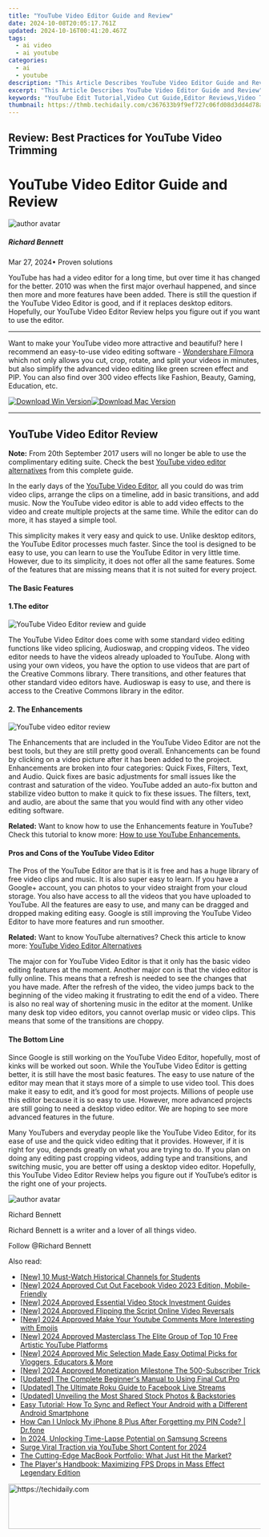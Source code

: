 ```yaml
---
title: "YouTube Video Editor Guide and Review"
date: 2024-10-08T20:05:17.761Z
updated: 2024-10-16T00:41:20.467Z
tags:
  - ai video
  - ai youtube
categories:
  - ai
  - youtube
description: "This Article Describes YouTube Video Editor Guide and Review"
excerpt: "This Article Describes YouTube Video Editor Guide and Review"
keywords: "YouTube Edit Tutorial,Video Cut Guide,Editor Reviews,Video Trimming Basics,Online Editing Help,Video Edit Software,Best Edit Tools"
thumbnail: https://thmb.techidaily.com/c367633b9f9ef727c06fd08d3dd4d78a496570d920b7ae31f5d249d448106c6d.jpg
---
```


## Review: Best Practices for YouTube Video Trimming

# YouTube Video Editor Guide and Review

![author avatar](https://images.wondershare.com/filmora/article-images/richard-bennett.jpg)

##### Richard Bennett

 Mar 27, 2024• Proven solutions

YouTube has had a video editor for a long time, but over time it has changed for the better. 2010 was when the first major overhaul happened, and since then more and more features have been added. There is still the question if the YouTube Video Editor is good, and if it replaces desktop editors. Hopefully, our YouTube Video Editor Review helps you figure out if you want to use the editor.

---

Want to make your YouTube video more attractive and beautiful? here I recommend an easy-to-use video editing software - [Wondershare Filmora](https://tools.techidaily.com/wondershare/filmora/download/) which not only allows you cut, crop, rotate, and split your videos in minutes, but also simplify the advanced video editing like green screen effect and PIP. You can also find over 300 video effects like Fashion, Beauty, Gaming, Education, etc.

[![Download Win Version](https://images.wondershare.com/filmora/guide/download-btn-win.jpg)](https://tools.techidaily.com/wondershare/filmora/download/)[![Download Mac Version](https://images.wondershare.com/filmora/guide/download-btn-mac.jpg)](https://tools.techidaily.com/wondershare/filmora/download/)

---

## YouTube Video Editor Review

**Note:** From 20th September 2017 users will no longer be able to use the complimentary editing suite. Check the best [YouTube video editor alternatives](https://tools.techidaily.com/wondershare/filmora/download/) from this complete guide.

In the early days of the [YouTube Video Editor](https://www.youtube.com/editor), all you could do was trim video clips, arrange the clips on a timeline, add in basic transitions, and add music. Now the YouTube video editor is able to add video effects to the video and create multiple projects at the same time. While the editor can do more, it has stayed a simple tool.

This simplicity makes it very easy and quick to use. Unlike desktop editors, the YouTube Editor processes much faster. Since the tool is designed to be easy to use, you can learn to use the YouTube Editor in very little time. However, due to its simplicity, it does not offer all the same features. Some of the features that are missing means that it is not suited for every project.

#### **The Basic Features**

#### 1.The editor

![YouTube Video Editor review and guide](https://images.wondershare.com/filmora/article-images/add-music-to-youtube-video-6.jpg)

The YouTube Video Editor does come with some standard video editing functions like video splicing, Audioswap, and cropping videos. The video editor needs to have the videos already uploaded to YouTube. Along with using your own videos, you have the option to use videos that are part of the Creative Commons library. There transitions, and other features that other standard video editors have. Audioswap is easy to use, and there is access to the Creative Commons library in the editor.

#### 2. The Enhancements

![YouTube video editor review](https://images.wondershare.com/filmora/article-images/quick-fix.jpg)

The Enhancements that are included in the YouTube Video Editor are not the best tools, but they are still pretty good overall. Enhancements can be found by clicking on a video picture after it has been added to the project. Enhancements are broken into four categories: Quick Fixes, Filters, Text, and Audio. Quick fixes are basic adjustments for small issues like the contrast and saturation of the video. YouTube added an auto-fix button and stabilize video button to make it quick to fix these issues. The filters, text, and audio, are about the same that you would find with any other video editing software.

**Related:** Want to know how to use the Enhancements feature in YouTube? Check this tutorial to know more: [How to use YouTube Enhancements.](https://tools.techidaily.com/wondershare/filmora/download/)

#### **Pros and Cons of the YouTube Video Editor**

The Pros of the YouTube Editor are that is it is free and has a huge library of free video clips and music. It is also super easy to learn. If you have a Google+ account, you can photos to your video straight from your cloud storage. You also have access to all the videos that you have uploaded to YouTube. All the features are easy to use, and many can be dragged and dropped making editing easy. Google is still improving the YouTube Video Editor to have more features and run smoother.

**Related:** Want to know YouTube alternatives? Check this article to know more: [YouTube Video Editor Alternatives](https://tools.techidaily.com/wondershare/filmora/download/)

The major con for YouTube Video Editor is that it only has the basic video editing features at the moment. Another major con is that the video editor is fully online. This means that a refresh is needed to see the changes that you have made. After the refresh of the video, the video jumps back to the beginning of the video making it frustrating to edit the end of a video. There is also no real way of shortening music in the editor at the moment. Unlike many desk top video editors, you cannot overlap music or video clips. This means that some of the transitions are choppy.

#### **The Bottom Line**

Since Google is still working on the YouTube Video Editor, hopefully, most of kinks will be worked out soon. While the YouTube Video Editor is getting better, it is still have the most basic features. The easy to use nature of the editor may mean that it stays more of a simple to use video tool. This does make it easy to edit, and it’s good for most projects. Millions of people use this editor because it is so easy to use. However, more advanced projects are still going to need a desktop video editor. We are hoping to see more advanced features in the future.

Many YouTubers and everyday people like the YouTube Video Editor, for its ease of use and the quick video editing that it provides. However, if it is right for you, depends greatly on what you are trying to do. If you plan on doing any editing past cropping videos, adding type and transitions, and switching music, you are better off using a desktop video editor. Hopefully, this YouTube Video Editor Review helps you figure out if YouTube’s editor is the right one of your projects.

![author avatar](https://images.wondershare.com/filmora/article-images/richard-bennett.jpg)

Richard Bennett

Richard Bennett is a writer and a lover of all things video.

Follow @Richard Bennett

<ins class="adsbygoogle"
     style="display:block"
     data-ad-format="autorelaxed"
     data-ad-client="ca-pub-7571918770474297"
     data-ad-slot="1223367746"></ins>

<ins class="adsbygoogle"
     style="display:block"
     data-ad-client="ca-pub-7571918770474297"
     data-ad-slot="8358498916"
     data-ad-format="auto"
     data-full-width-responsive="true"></ins>

<span class="atpl-alsoreadstyle">Also read:</span>
<div><ul>
<li><a href="https://youtube-lab.techidaily.com/0-must-watch-historical-channels-for-students/"><u>[New] 10 Must-Watch Historical Channels for Students</u></a></li>
<li><a href="https://facebook-videos.techidaily.com/new-2024-approved-cut-out-facebook-video-2023-edition-mobile-friendly/"><u>[New] 2024 Approved Cut Out Facebook Video 2023 Edition, Mobile-Friendly</u></a></li>
<li><a href="https://youtube-lab.techidaily.com/024-approved-essential-video-stock-investment-guides/"><u>[New] 2024 Approved Essential Video Stock Investment Guides</u></a></li>
<li><a href="https://youtube-lab.techidaily.com/024-approved-flipping-the-script-online-video-reversals/"><u>[New] 2024 Approved Flipping the Script Online Video Reversals</u></a></li>
<li><a href="https://youtube-lab.techidaily.com/024-approved-make-your-youtube-comments-more-interesting-with-emojis/"><u>[New] 2024 Approved Make Your Youtube Comments More Interesting with Emojis</u></a></li>
<li><a href="https://youtube-lab.techidaily.com/024-approved-masterclass-the-elite-group-of-top-10-free-artistic-youtube-platforms/"><u>[New] 2024 Approved Masterclass The Elite Group of Top 10 Free Artistic YouTube Platforms</u></a></li>
<li><a href="https://youtube-lab.techidaily.com/024-approved-mic-selection-made-easy-optimal-picks-for-vloggers-educators-and-more/"><u>[New] 2024 Approved Mic Selection Made Easy Optimal Picks for Vloggers, Educators & More</u></a></li>
<li><a href="https://youtube-lab.techidaily.com/024-approved-monetization-milestone-the-500-subscriber-trick/"><u>[New] 2024 Approved Monetization Milestone The 500-Subscriber Trick</u></a></li>
<li><a href="https://some-skills.techidaily.com/updated-the-complete-beginners-manual-to-using-final-cut-pro/"><u>[Updated] The Complete Beginner's Manual to Using Final Cut Pro</u></a></li>
<li><a href="https://facebook-video-content.techidaily.com/updated-the-ultimate-roku-guide-to-facebook-live-streams/"><u>[Updated] The Ultimate Roku Guide to Facebook Live Streams</u></a></li>
<li><a href="https://article-posts.techidaily.com/updated-unveiling-the-most-shared-stock-photos-and-backstories/"><u>[Updated] Unveiling the Most Shared Stock Photos & Backstories</u></a></li>
<li><a href="https://fox-pages.techidaily.com/easy-tutorial-how-to-sync-and-reflect-your-android-with-a-different-android-smartphone/"><u>Easy Tutorial: How To Sync and Reflect Your Android with a Different Android Smartphone</u></a></li>
<li><a href="https://iphone-unlock.techidaily.com/how-can-i-unlock-my-iphone-8-plus-after-forgetting-my-pin-code-drfone-by-drfone-ios/"><u>How Can I Unlock My iPhone 8 Plus After Forgetting my PIN Code? | Dr.fone</u></a></li>
<li><a href="https://some-skills.techidaily.com/in-2024-unlocking-time-lapse-potential-on-samsung-screens/"><u>In 2024, Unlocking Time-Lapse Potential on Samsung Screens</u></a></li>
<li><a href="https://youtube-lab.techidaily.com/-viral-traction-via-youtube-short-content-for-2024/"><u>Surge Viral Traction via YouTube Short Content for 2024</u></a></li>
<li><a href="https://technical-tips.techidaily.com/the-cutting-edge-macbook-portfolio-what-just-hit-the-market/"><u>The Cutting-Edge MacBook Portfolio: What Just Hit the Market?</u></a></li>
<li><a href="https://win-able.techidaily.com/the-players-handbook-maximizing-fps-drops-in-mass-effect-legendary-edition/"><u>The Player's Handbook: Maximizing FPS Drops in Mass Effect Legendary Edition</u></a></li>
</ul></div>

<!-- affiliate ads begin -->
<a href="https://appsumo.8odi.net/c/5597632/2130870/7443" target="_top" id="2130870">
  <img src="//a.impactradius-go.com/display-ad/7443-2130870" border="0" alt="https://techidaily.com" width="728" height="90"/>
</a>
<img height="0" width="0" src="https://appsumo.8odi.net/i/5597632/2130870/7443" style="position:absolute;visibility:hidden;" border="0" />
<!-- affiliate ads end -->

